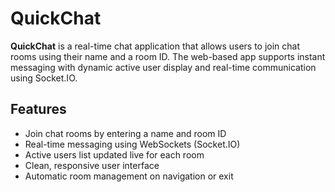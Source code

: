 # QuickChat

**QuickChat** is a real-time chat application that allows users to join chat rooms using their name and a room ID. 
The web-based app supports instant messaging with dynamic active user display and real-time communication using Socket.IO.

## Features

- Join chat rooms by entering a name and room ID
- Real-time messaging using WebSockets (Socket.IO)
- Active users list updated live for each room
- Clean, responsive user interface
- Automatic room management on navigation or exit


